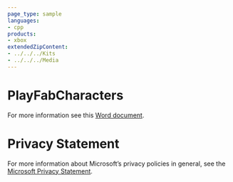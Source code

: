 ```yaml
---
page_type: sample
languages:
- cpp
products:
- xbox
extendedZipContent:
- ../../../Kits
- ../../../Media
---
```

# PlayFabCharacters
For more information see this [Word document](Readme.docx).
# Privacy Statement
For more information about Microsoft’s privacy policies in general, see the [Microsoft Privacy Statement](https://privacy.microsoft.com/en-us/privacystatement/).
